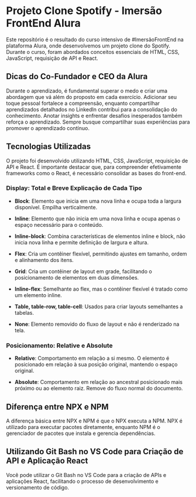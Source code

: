 # Projeto Clone Spotify - Imersão FrontEnd Alura

Este repositório é o resultado do curso intensivo de #ImersãoFrontEnd na plataforma Alura, onde desenvolvemos um projeto clone do Spotify. Durante o curso, foram abordados conceitos essenciais de HTML, CSS, JavaScript, requisição de API e React.

## Dicas do Co-Fundador e CEO da Alura

Durante o aprendizado, é fundamental superar o medo e criar uma abordagem que vá além do proposto em cada exercício. Adicionar seu toque pessoal fortalece a compreensão, enquanto compartilhar aprendizados detalhados no LinkedIn contribui para a consolidação do conhecimento. Anotar insights e enfrentar desafios inesperados também reforça o aprendizado. Sempre busque compartilhar suas experiências para promover o aprendizado contínuo.

## Tecnologias Utilizadas

O projeto foi desenvolvido utilizando HTML, CSS, JavaScript, requisição de API e React. É importante destacar que, para compreender efetivamente frameworks como o React, é necessário consolidar as bases do front-end.

### Display: Total e Breve Explicação de Cada Tipo

- **Block**: Elemento que inicia em uma nova linha e ocupa toda a largura disponível. Empilha verticalmente.

- **Inline**: Elemento que não inicia em uma nova linha e ocupa apenas o espaço necessário para o conteúdo.

- **Inline-block**: Combina características de elementos inline e block, não inicia nova linha e permite definição de largura e altura.

- **Flex**: Cria um contêiner flexível, permitindo ajustes em tamanho, ordem e alinhamento dos itens.

- **Grid**: Cria um contêiner de layout em grade, facilitando o posicionamento de elementos em duas dimensões.

- **Inline-flex**: Semelhante ao flex, mas o contêiner flexível é tratado como um elemento inline.

- **Table, table-row, table-cell**: Usados para criar layouts semelhantes a tabelas.

- **None**: Elemento removido do fluxo de layout e não é renderizado na tela.

### Posicionamento: Relative e Absolute

- **Relative**: Comportamento em relação a si mesmo. O elemento é posicionado em relação à sua posição original, mantendo o espaço original.

- **Absolute**: Comportamento em relação ao ancestral posicionado mais próximo ou ao elemento raiz. Remove do fluxo normal do documento.

## Diferença entre NPX e NPM

A diferença básica entre NPX e NPM é que o NPX executa a NPM. NPX é utilizado para executar pacotes diretamente, enquanto NPM é o gerenciador de pacotes que instala e gerencia dependências.

## Utilizando Git Bash no VS Code para Criação de API e Aplicação React

Você pode utilizar o Git Bash no VS Code para a criação de APIs e aplicações React, facilitando o processo de desenvolvimento e versionamento de código.
